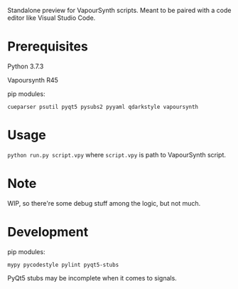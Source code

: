 Standalone preview for VapourSynth scripts. Meant to be paired with a code editor like Visual Studio Code.

# Prerequisites

Python 3.7.3

Vapoursynth R45

pip modules:

`cueparser psutil pyqt5 pysubs2 pyyaml qdarkstyle vapoursynth`

# Usage

`python run.py script.vpy` where `script.vpy` is path to VapourSynth script.

# Note

WIP, so there're some debug stuff among the logic, but not much.

# Development

pip modules:

`mypy pycodestyle pylint pyqt5-stubs`

PyQt5 stubs may be incomplete when it comes to signals.
